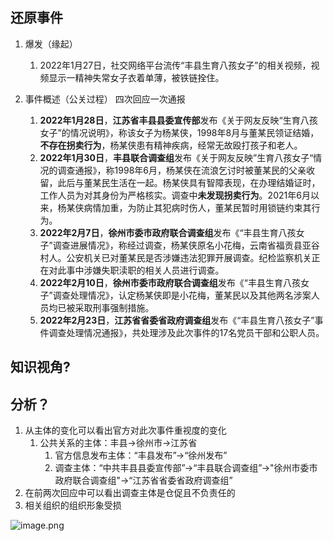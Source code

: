 ## 还原事件

1. 爆发（缘起）
    
    1. 2022年1月27日，社交网络平台流传“丰县生育八孩女子”的相关视频，视频显示一精神失常女子衣着单薄，被铁链拴住。
    
1. 事件概述（公关过程）
    四次回应一次通报
    1. **2022年1月28日**，**江苏省丰县县委宣传部**发布《关于网友反映“生育八孩女子”的情况说明》，称该女子为杨某侠，1998年8月与董某民领证结婚，**不存在拐卖行为**​，杨某侠患有精神疾病，经常无故殴打孩子和老人。
    2. **2022年1月30日**，**丰县联合调查组**发布《关于网友反映”生育八孩女子“情况的调查通报》，称1998年6月，杨某侠在流浪乞讨时被董某民的父亲收留，此后与董某民生活在一起。杨某侠具有智障表现，在办理结婚证时，工作人员为对其身份为严格核实。调查中**未发现拐卖行为**​。2021年6月以来，杨某侠病情加重，为防止其犯病时伤人，董某民暂时用锁链约束其行为。
    3. **2022年2月7日**，**徐州市委市政府联合调查组**发布《“丰县生育八孩女子”调查进展情况》，称经过调查，杨某侠原名小花梅，云南省福贡县亚谷村人。公安机关已对董某民是否涉嫌违法犯罪开展调查。纪检监察机关正在对此事中涉嫌失职渎职的相关人员进行调查。
    4. **2022年2月10日**，**徐州市委市政府联合调查组**发布《“丰县生育八孩女子”调查处理情况》，认定杨某侠即是小花梅，董某民以及其他两名涉案人员均已被采取刑事强制措施。
    5. **2022年2月23日**，**江苏省省委省政府调查组**发布《“丰县生育八孩女子”事件调查处理情况通报》，共处理涉及此次事件的17名党员干部和公职人员。
## 知识视角?
## 分析？
1. 从主体的变化可以看出官方对此次事件重视度的变化
	1. 公共关系的主体：丰县->徐州市->江苏省
		1. 官方信息发布主体：“丰县发布”->“徐州发布”
		2. 调查主体：“中共丰县县委宣传部”->“丰县联合调查组”->"徐州市委市政府联合调查组"->“江苏省省委省政府调查组”
2. 在前两次回应中可以看出调查主体是仓促且不负责任的
3. 相关组织的组织形象受损

![image.png](https://obsidian-1326430649.cos.ap-chongqing.myqcloud.com/pic/pasted.png)
